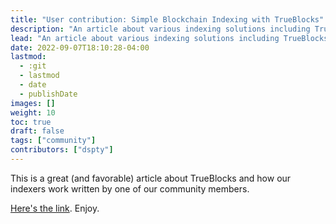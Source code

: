 ```yaml
---
title: "User contribution: Simple Blockchain Indexing with TrueBlocks"
description: "An article about various indexing solutions including TrueBlocks"
lead: "An article about various indexing solutions including TrueBlocks"
date: 2022-09-07T18:10:28-04:00
lastmod:
  - :git
  - lastmod
  - date
  - publishDate
images: []
weight: 10
toc: true
draft: false
tags: ["community"]
contributors: ["dspty"]
---
```


This is a great (and favorable) article about TrueBlocks and how our indexers work written by one of our community members.

[Here's the link](https://dspyt.com/blockchain-data-indexer-with-trueblocks). Enjoy.
